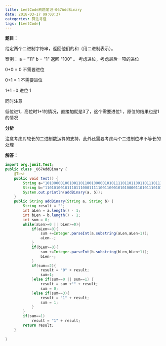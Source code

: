 ```yaml
---
title: LeetCode刷题笔记-067AddBinary
date: 2018-03-17 09:00:37
categories: 算法寻径
tags: [LeetCode]
---
```

**题目：**

给定两个二进制字符串，返回他们的和（用二进制表示）。

案例：
a = "11"
b = "1"
返回 "100" 。
考虑进位，考虑最后一项的进位 

 0+0 = 0 不需要进位 

0+1 = 1 不需要进位 

1+1 =0  进位 1 

同时注意 

低位进1，高位时1+1的情况，直接加就是3了，这个需要进位1 ，原位的结果也是1的情况 

**分析**

注意考虑对较长的二进制数运算的支持，此外还需要考虑两个二进制位串不等长的处理

**解答：**

````java
import org.junit.Test;
public class _067AddBinary {
	@Test
	public void test() {
		String a="10100000100100110110010000010101111011011001101110111111111101000000101111001110001111100001101";
		String b="110101001011101110001111100110001010100001101011101010000011011011001011101111001100000011011110011";
		System.out.println(addBinary(a, b));
	}
	public String addBinary(String a, String b) { 
		String result = "";  
	    int aLen = a.length() - 1;  
	    int bLen = b.length() - 1;  
	    int sum = 0;  
	    while(aLen>=0 || bLen>=0){  
	        if(aLen>=0){  
	            sum +=Integer.parseInt(a.substring(aLen,aLen+1));  
	            aLen--;  
	        }  
	        if(bLen>=0){  
	            sum +=Integer.parseInt(b.substring(bLen,bLen+1));  
	            bLen--;  
	        }  
	        if(sum==2){  
	            result = "0" + result;  
	            sum=1;  
	        }else if(sum==0 || sum==1) {  
	            result = sum +"" + result;  
	            sum = 0;  
	        }else if(sum==3){  
	            result = "1" + result;  
	            sum = 1;  
	        }  
	    }  
	    if(sum==1)  
	        result = "1" + result;  
	    return result;  
    }
	
}


````









